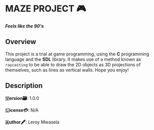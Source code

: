 MAZE PROJECT 🎮
===============
_**Feels like the 90's**_

Overview
--------
This project is a trial at game programming, using the **C** programming language and the **SDL** library. It makes use of a method known as `raycasting` to be able to draw the 2D objects as 3D projections of themselves, such as lines as vertical walls. Hope you enjoy!

Description
-----------

**🇻ersion🗃️**: 1.0.0

**🇱icense💳**: N/A

**🇦uthor🖋**: Leroy Mwasela
